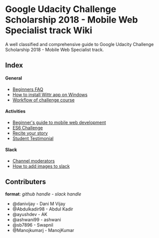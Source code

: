 # Google Udacity Challenge Scholarship 2018 - Mobile Web Specialist track Wiki
A well classified and comprehensive guide to Google Udacity Challenge Scholarship 2018 - Mobile Web Specialist track.

## Index

#### General
* [Beginners FAQ](https://github.com/danivijay/gucs-wiki/blob/master/general/Beginners%20FAQ.md)
* [How to install Wittr app on Windows](https://github.com/danivijay/gucs-wiki/blob/master/general/How%20to%20install%20Wittr%20Application%20on%20Windows.md)
* [Workflow of challenge course](https://github.com/danivijay/gucs-wiki/blob/master/activities/WorkflowforUdacityGoogleChallengeScholarship.md)

#### Activities
* [Beginner's guide to mobile web development](https://github.com/danivijay/gucs-wiki/blob/master/activities/Beginners%20guide%20to%20mobile%20web%20development.md)
* [ES6 Challenge](https://github.com/danivijay/gucs-wiki/blob/master/activities/ES6%20Challenge.md)
* [Recite your story](https://github.com/danivijay/gucs-wiki/blob/master/activities/Recite%20your%20story.md)
* [Student Testimonial](https://github.com/danivijay/gucs-wiki/blob/master/activities/Student%20testimonial.md)

#### Slack
* [Channel moderators](https://github.com/danivijay/gucs-wiki/blob/master/slack/Channel%20moderators.md)
* [How to add images to slack](https://github.com/danivijay/gucs-wiki/blob/master/slack/How%20to%20add%20images%20to%20slack.md)

## Contributers
**format**: _github handle - slack handle_

* @danivijay - Dani M Vijay
* @Abdulkadir98 - Abdul Kadir
* @ayushdev - AK
* @ashwani99 - ashwani
* @sb7896 - Swapnil
* @Manojkumarj - ManojKumar
